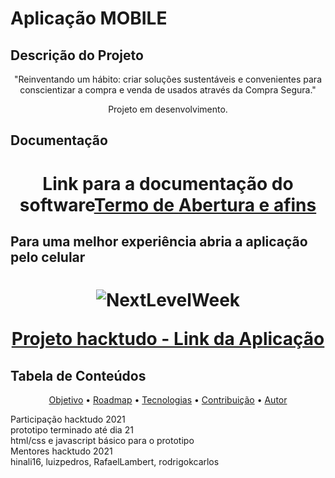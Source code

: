 # Aplicação MOBILE

## Descrição do Projeto
<p align="center">"Reinventando um hábito: criar soluções sustentáveis e convenientes para conscientizar a compra e venda de usados através da Compra Segura."</p>
<p align="center">Projeto em desenvolvimento.</p>

## Documentação 
<h1 align="center">Link para a documentação do software<a href=https://docs.google.com/document/d/1UuIFQNJBjqRdxYMRhfT7-d0ee0QBWL231MT5Bbv1q0c/edit#>Termo de Abertura e afins</a></h1>

<div><h2>Para uma melhor experiência abria a aplicação pelo celular</h2></div>

<h1 align="center">
  <img alt="NextLevelWeek" title="#NextLevelWeek" src="https://media.discordapp.net/attachments/898652857820143617/899201213931880539/olx_perfil.jpg?width=380&height=676" />
  <p><a href="https://hackathon2021.vercel.app">Projeto hacktudo - Link da Aplicação</a></p>
</h1>

## Tabela de Conteúdos
<p align="center">
 <a href="#objetivo">Objetivo</a> •
 <a href="#roadmap">Roadmap</a> • 
 <a href="#tecnologias">Tecnologias</a> • 
 <a href="#contribuicao">Contribuição</a> • 
 <a href="#autor">Autor</a>
</p>

<div id="objetivo">Participação hacktudo 2021</div>
<div id="roadmap">prototipo terminado até dia 21</div>
<div id="tecnologias">html/css e javascript básico para o prototipo</div>
<div id="contribuicao">Mentores hacktudo 2021</div>
<div id="autor">hinali16, luizpedros, RafaelLambert, rodrigokcarlos</div>




